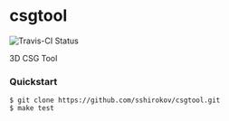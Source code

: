 csgtool
=======

![Travis-CI Status](https://travis-ci.org/sshirokov/csgtool.png)

3D CSG Tool

### Quickstart

```
$ git clone https://github.com/sshirokov/csgtool.git
$ make test
```
